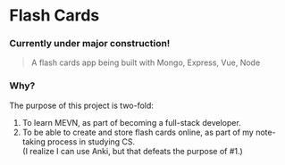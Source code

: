 # Flash Cards

### Currently under major construction!

> A flash cards app being built with Mongo, Express, Vue, Node

### Why?
The purpose of this project is two-fold:
1. To learn MEVN, as part of becoming a full-stack developer.
2. To be able to create and store flash cards online, as part of my note-taking process in studying CS.  
(I realize I can use Anki, but that defeats the purpose of #1.) 
